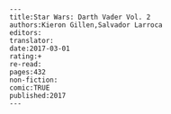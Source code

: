 
    ---
    title:Star Wars: Darth Vader Vol. 2
    authors:Kieron Gillen,Salvador Larroca
    editors:
    translator:
    date:2017-03-01
    rating:+
    re-read:
    pages:432
    non-fiction:
    comic:TRUE
    published:2017
    ---

    
